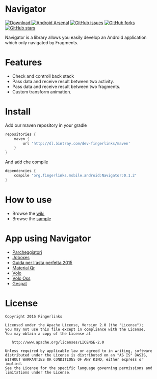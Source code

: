 Navigator
==============

[ ![Download](https://api.bintray.com/packages/dev-fingerlinks/maven/Navigator/images/download.svg) ](https://bintray.com/dev-fingerlinks/maven/Navigator/_latestVersion) [![Android Arsenal](https://img.shields.io/badge/Android%20Arsenal-Navigator-brightgreen.svg?style=flat)](http://android-arsenal.com/details/1/3638) [![GitHub issues](https://img.shields.io/github/issues/fingerlinks/Navigator.svg)](https://github.com/fingerlinks/Navigator/issues) [![GitHub forks](https://img.shields.io/github/forks/fingerlinks/Navigator.svg)](https://github.com/fingerlinks/Navigator/network) [![GitHub stars](https://img.shields.io/github/stars/fingerlinks/Navigator.svg)](https://github.com/fingerlinks/Navigator/stargazers)

Navigator is a library allows you easily develop an Android application which only navigated by Fragments.


Features
========

  * Check and controll back stack
  * Pass data and receive result between two activity.
  * Pass data and receive result between two fragments.
  * Custom transform animation.

Install
========

Add our maven repository in your gradle

```groovy
repositories {
    maven {
        url 'http://dl.bintray.com/dev-fingerlinks/maven'
    }
}
```

And add che compile

```groovy
dependencies {
    compile 'org.fingerlinks.mobile.android:Navigator:0.1.2'
}
```

How to use
========

  * Browse the [wiki](https://github.com/fingerlinks/Navigator/wiki)
  * Browse the [sample](https://github.com/fingerlinks/Navigator/tree/master/sample)

App using Navigator
=======

  * [Parcheggiatori](https://play.google.com/store/apps/details?id=org.fingerlinks.mobile.android.iparcheggiatori)
  * [Joboxes](https://play.google.com/store/apps/details?id=org.fingerlinks.mobile.android.joboxes)
  * [Guida per l'asta perfetta 2015](https://play.google.com/store/apps/details?id=it.quadronica.guida_asta_fantagazzetta)
  * [Material Qr](https://play.google.com/store/apps/details?id=qrreader.com.studios.it.qrreader)
  * [Volo](https://play.google.com/store/apps/details?id=volo.tsc.it.volo)
  * [Volo Oss](https://play.google.com/store/apps/details?id=volontario.volo.tsc.it.volontario)
  * [Gespat](https://play.google.com/store/apps/details?id=gespat.tsc.it.gespat)

License
=======

    Copyright 2016 Fingerlinks

    Licensed under the Apache License, Version 2.0 (the "License");
    you may not use this file except in compliance with the License.
    You may obtain a copy of the License at

       http://www.apache.org/licenses/LICENSE-2.0

    Unless required by applicable law or agreed to in writing, software
    distributed under the License is distributed on an "AS IS" BASIS,
    WITHOUT WARRANTIES OR CONDITIONS OF ANY KIND, either express or implied.
    See the License for the specific language governing permissions and
    limitations under the License.
